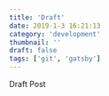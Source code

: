 ```yaml
---
title: 'Draft'
date: 2019-1-3 16:21:13
category: 'development'
thumbnail: ''
draft: false
tags: ['git', 'gatsby']
---
```


Draft Post

